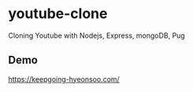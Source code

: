 # youtube-clone
Cloning Youtube with Nodejs, Express, mongoDB, Pug

## Demo
https://keepgoing-hyeonsoo.com/



